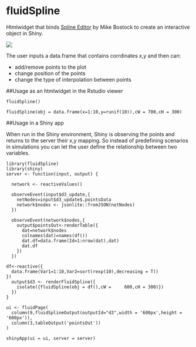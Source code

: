 # fluidSpline

Htmlwidget that binds [Spline Editor](https://bl.ocks.org/mbostock/4342190) by Mike Bostock to create an interactive object in Shiny. 

![](https://raw.githubusercontent.com/yonicd/fluidSpline/master/fluidSplineExample.gif)


The user inputs a data.frame that contains corrdinates x,y and then can:

  - add/remove points to the plot
  - change position of the points
  - change the type of interpolation between points


##Usage as an htmlwidget in the Rstudio viewer
```
fluidSpline()

fluidSpline(obj = data.frame(x=1:10,y=runif(10)),cW = 700,cH = 300)
```

##Usage in a Shiny app

When run in the Shiny environment, Shiny is observing the points and returns to the server their x,y mapping. So instead of predefining scenarios in simulations you can let the user define the relationship between two variables.

```
library(fluidSpline)
library(shiny)
server <- function(input, output) {

  network <- reactiveValues()

  observeEvent(input$d3_update,{
    netNodes=input$d3_update$.pointsData
    network$nodes <- jsonlite::fromJSON(netNodes)
  })

  observeEvent(network$nodes,{
    output$pointsOut<-renderTable({
      dat=network$nodes
      colnames(dat)=names(df())
      dat.df=data.frame(Id=1:nrow(dat),dat)
      dat.df
    })    
  })

df<-reactive({
  data.frame(Var1=1:10,Var2=sort(rexp(10),decreasing = T))
})
  output$d3 <- renderFluidSpline({
    isolate({fluidSpline(obj = df(),cW =     600,cH = 300)})
  })
}

ui <- fluidPage(
  column(9,fluidSplineOutput(outputId="d3",width = '600px',height = '600px')),
  column(3,tableOutput('pointsOut'))
)

shinyApp(ui = ui, server = server)

```
